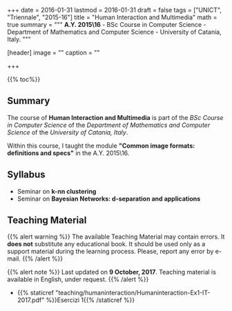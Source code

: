 +++
date = 2016-01-31
lastmod = 2016-01-31
draft = false
tags = ["UNICT", "Triennale", "2015-16"]
title = "Human Interaction and Multimedia"
math = true
summary = """
**A.Y. 2015\\16** - BSc Course in Computer Science - Department of Mathematics and Computer Science - University of Catania, Italy. 
"""

[header]
image = ""
caption = ""

+++

{{% toc%}}

## Summary

The course of **Human Interaction and Multimedia** is part of the *BSc Course in Computer Science* of the *Department of Mathematics and Computer Science* of the *University of Catania, Italy*.

Within this course, I taught the module **"Common image formats: definitions and specs"** in the A.Y. 2015\\16.

## Syllabus

* Seminar on **k-nn clustering**
* Seminar on **Bayesian Networks: d-separation and applications**

## Teaching Material

{{% alert warning %}}
The available Teaching Material may contain errors. It **does not** substitute any educational book. It should be used only as a support material during the learning process. Please, report any error by e-mail.
{{% /alert %}}

{{% alert note %}}
Last updated on **9 October, 2017**. Teaching material is available in English, under request.
{{% /alert %}}

* {{% staticref "teaching/humaninteraction/Humaninteraction-Ex1-IT-2017.pdf" %}}Esercizi 1{{% /staticref %}}
